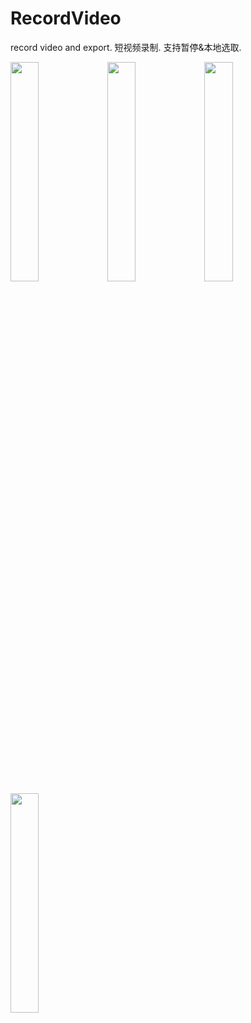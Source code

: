 # RecordVideo
record video and export. 短视频录制. 支持暂停&本地选取.     

<img src="https://github.com/changsanjiang/RecordVideo/blob/master/SJRecordVideo/SJRecordVideo/sample3.png?raw=true" width="30%" />    

<img src="https://github.com/changsanjiang/RecordVideo/blob/master/SJRecordVideo/SJRecordVideo/sample2.png?raw=true" width="30%" />    

<img src="https://github.com/changsanjiang/RecordVideo/blob/master/SJRecordVideo/SJRecordVideo/sample1.png?raw=true" width="30%" />    

<img src="https://github.com/changsanjiang/RecordVideo/blob/master/SJRecordVideo/SJRecordVideo/sample4.png?raw=true" width="30%" />    

